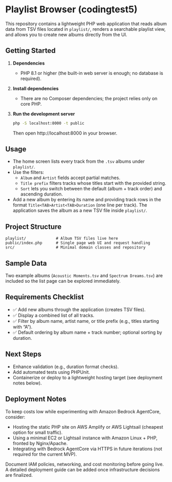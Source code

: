# Playlist Browser (codingtest5)

This repository contains a lightweight PHP web application that reads album data from TSV files located in `playlist/`, renders a searchable playlist view, and allows you to create new albums directly from the UI.

## Getting Started

1. **Dependencies**
   - PHP 8.1 or higher (the built-in web server is enough; no database is required).

2. **Install dependencies**
   - There are no Composer dependencies; the project relies only on core PHP.

3. **Run the development server**
   ```bash
   php -S localhost:8000 -t public
   ```
   Then open http://localhost:8000 in your browser.

## Usage

- The home screen lists every track from the `.tsv` albums under `playlist/`.
- Use the filters:
  - `Album` and `Artist` fields accept partial matches.
  - `Title prefix` filters tracks whose titles start with the provided string.
  - `Sort` lets you switch between the default (album + track order) and ascending duration.
- Add a new album by entering its name and providing track rows in the format `Title<TAB>Artist<TAB>Duration` (one line per track). The application saves the album as a new TSV file inside `playlist/`.

## Project Structure

```
playlist/             # Album TSV files live here
public/index.php      # Single page web UI and request handling
src/                  # Minimal domain classes and repository
```

## Sample Data

Two example albums (`Acoustic Moments.tsv` and `Spectrum Dreams.tsv`) are included so the list page can be explored immediately.

## Requirements Checklist

- ✅ Add new albums through the application (creates TSV files).
- ✅ Display a combined list of all tracks.
- ✅ Filter by album name, artist name, or title prefix (e.g., titles starting with “A”).
- ✅ Default ordering by album name + track number; optional sorting by duration.

## Next Steps

- Enhance validation (e.g., duration format checks).
- Add automated tests using PHPUnit.
- Containerize or deploy to a lightweight hosting target (see deployment notes below).

## Deployment Notes

To keep costs low while experimenting with Amazon Bedrock AgentCore, consider:
- Hosting the static PHP site on AWS Amplify or AWS Lightsail (cheapest option for small traffic).
- Using a minimal EC2 or Lightsail instance with Amazon Linux + PHP, fronted by Nginx/Apache.
- Integrating with Bedrock AgentCore via HTTPS in future iterations (not required for the current MVP).

Document IAM policies, networking, and cost monitoring before going live. A detailed deployment guide can be added once infrastructure decisions are finalized.
